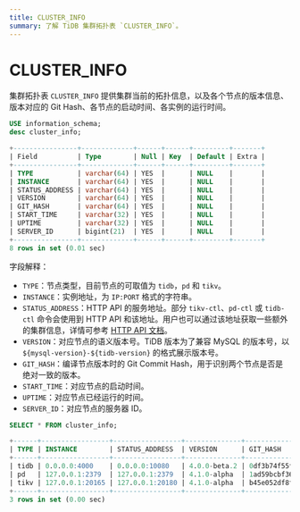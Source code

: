 ```yaml
---
title: CLUSTER_INFO
summary: 了解 TiDB 集群拓扑表 `CLUSTER_INFO`。
---
```


# CLUSTER_INFO

集群拓扑表 `CLUSTER_INFO` 提供集群当前的拓扑信息，以及各个节点的版本信息、版本对应的 Git Hash、各节点的启动时间、各实例的运行时间。


```sql
USE information_schema;
desc cluster_info;
```

```sql
+----------------+-------------+------+------+---------+-------+
| Field          | Type        | Null | Key  | Default | Extra |
+----------------+-------------+------+------+---------+-------+
| TYPE           | varchar(64) | YES  |      | NULL    |       |
| INSTANCE       | varchar(64) | YES  |      | NULL    |       |
| STATUS_ADDRESS | varchar(64) | YES  |      | NULL    |       |
| VERSION        | varchar(64) | YES  |      | NULL    |       |
| GIT_HASH       | varchar(64) | YES  |      | NULL    |       |
| START_TIME     | varchar(32) | YES  |      | NULL    |       |
| UPTIME         | varchar(32) | YES  |      | NULL    |       |
| SERVER_ID      | bigint(21)  | YES  |      | NULL    |       |
+----------------+-------------+------+------+---------+-------+
8 rows in set (0.01 sec)
```

字段解释：

* `TYPE`：节点类型，目前节点的可取值为 `tidb`，`pd` 和 `tikv`。
* `INSTANCE`：实例地址，为 `IP:PORT` 格式的字符串。
* `STATUS_ADDRESS`：HTTP API 的服务地址。部分 `tikv-ctl`、`pd-ctl` 或 `tidb-ctl` 命令会使用到 HTTP API 和该地址。用户也可以通过该地址获取一些额外的集群信息，详情可参考 [HTTP API 文档](https://github.com/pingcap/tidb/blob/release-8.5/docs/tidb_http_api.md)。
* `VERSION`：对应节点的语义版本号。TiDB 版本为了兼容 MySQL 的版本号，以 `${mysql-version}-${tidb-version}` 的格式展示版本号。
* `GIT_HASH`：编译节点版本时的 Git Commit Hash，用于识别两个节点是否是绝对一致的版本。
* `START_TIME`：对应节点的启动时间。
* `UPTIME`：对应节点已经运行的时间。
* `SERVER_ID`：对应节点的服务器 ID。


```sql
SELECT * FROM cluster_info;
```

```sql
+------+-----------------+-----------------+--------------+------------------------------------------+---------------------------+---------------------+
| TYPE | INSTANCE        | STATUS_ADDRESS  | VERSION      | GIT_HASH                                 | START_TIME                | UPTIME              |
+------+-----------------+-----------------+--------------+------------------------------------------+---------------------------+---------------------+
| tidb | 0.0.0.0:4000    | 0.0.0.0:10080   | 4.0.0-beta.2 | 0df3b74f55f8f8fbde39bbd5d471783f49dc10f7 | 2020-07-05T09:25:53-06:00 | 26h39m4.352862693s  |
| pd   | 127.0.0.1:2379  | 127.0.0.1:2379  | 4.1.0-alpha  | 1ad59bcbf36d87082c79a1fffa3b0895234ac862 | 2020-07-05T09:25:47-06:00 | 26h39m10.352868103s |
| tikv | 127.0.0.1:20165 | 127.0.0.1:20180 | 4.1.0-alpha  | b45e052df8fb5d66aa8b3a77b5c992ddbfbb79df | 2020-07-05T09:25:50-06:00 | 26h39m7.352869963s  |
+------+-----------------+-----------------+--------------+------------------------------------------+---------------------------+---------------------+
3 rows in set (0.00 sec)
```
